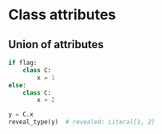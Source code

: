 # Class attributes

## Union of attributes

```py
if flag:
    class C:
        x = 1
else:
    class C:
        x = 2

y = C.x
reveal_type(y)  # revealed: Literal[1, 2]
```
